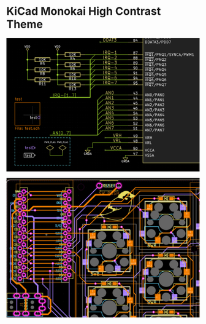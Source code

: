 # KiCad Monokai High Contrast Theme

![](./monokai-high-contrast/eeschema.png)

![](./monokai-high-contrast/pcbnew.png)
